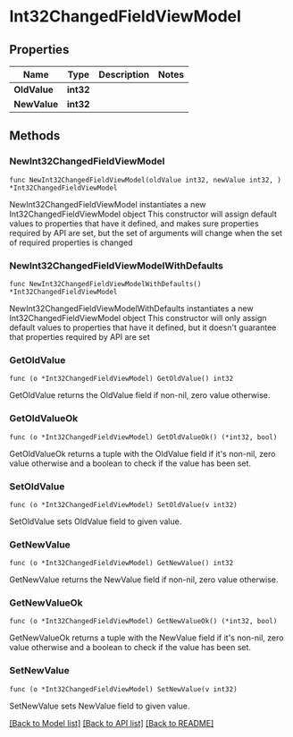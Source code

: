 # Int32ChangedFieldViewModel

## Properties

Name | Type | Description | Notes
------------ | ------------- | ------------- | -------------
**OldValue** | **int32** |  | 
**NewValue** | **int32** |  | 

## Methods

### NewInt32ChangedFieldViewModel

`func NewInt32ChangedFieldViewModel(oldValue int32, newValue int32, ) *Int32ChangedFieldViewModel`

NewInt32ChangedFieldViewModel instantiates a new Int32ChangedFieldViewModel object
This constructor will assign default values to properties that have it defined,
and makes sure properties required by API are set, but the set of arguments
will change when the set of required properties is changed

### NewInt32ChangedFieldViewModelWithDefaults

`func NewInt32ChangedFieldViewModelWithDefaults() *Int32ChangedFieldViewModel`

NewInt32ChangedFieldViewModelWithDefaults instantiates a new Int32ChangedFieldViewModel object
This constructor will only assign default values to properties that have it defined,
but it doesn't guarantee that properties required by API are set

### GetOldValue

`func (o *Int32ChangedFieldViewModel) GetOldValue() int32`

GetOldValue returns the OldValue field if non-nil, zero value otherwise.

### GetOldValueOk

`func (o *Int32ChangedFieldViewModel) GetOldValueOk() (*int32, bool)`

GetOldValueOk returns a tuple with the OldValue field if it's non-nil, zero value otherwise
and a boolean to check if the value has been set.

### SetOldValue

`func (o *Int32ChangedFieldViewModel) SetOldValue(v int32)`

SetOldValue sets OldValue field to given value.


### GetNewValue

`func (o *Int32ChangedFieldViewModel) GetNewValue() int32`

GetNewValue returns the NewValue field if non-nil, zero value otherwise.

### GetNewValueOk

`func (o *Int32ChangedFieldViewModel) GetNewValueOk() (*int32, bool)`

GetNewValueOk returns a tuple with the NewValue field if it's non-nil, zero value otherwise
and a boolean to check if the value has been set.

### SetNewValue

`func (o *Int32ChangedFieldViewModel) SetNewValue(v int32)`

SetNewValue sets NewValue field to given value.



[[Back to Model list]](../README.md#documentation-for-models) [[Back to API list]](../README.md#documentation-for-api-endpoints) [[Back to README]](../README.md)


